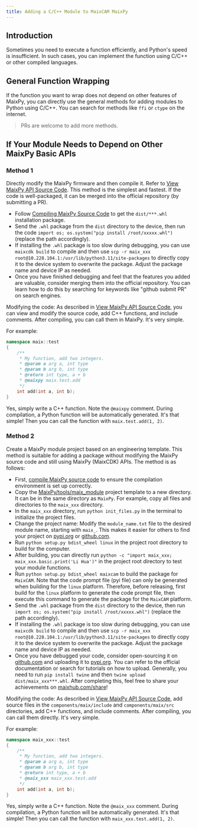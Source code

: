 ```yaml
---
title: Adding a C/C++ Module to MaixCAM MaixPy
---
```


## Introduction

Sometimes you need to execute a function efficiently, and Python's speed is insufficient. In such cases, you can implement the function using C/C++ or other compiled languages.

## General Function Wrapping

If the function you want to wrap does not depend on other features of MaixPy, you can directly use the general methods for adding modules to Python using C/C++. You can search for methods like `ffi` or `ctype` on the internet.
> PRs are welcome to add more methods.

## If Your Module Needs to Depend on Other MaixPy Basic APIs

### Method 1

Directly modify the MaixPy firmware and then compile it. Refer to [View MaixPy API Source Code](../basic/view_src_code.md). This method is the simplest and fastest. If the code is well-packaged, it can be merged into the official repository (by submitting a PR).

* Follow [Compiling MaixPy Source Code](./build.md) to get the `dist/***.whl` installation package.
* Send the `.whl` package from the `dist` directory to the device, then run the code `import os; os.system("pip install /root/xxxxx.whl")` (replace the path accordingly).
* If installing the `.whl` package is too slow during debugging, you can use `maixcdk build` to compile and then use `scp -r maix_xxx root@10.228.104.1:/usr/lib/python3.11/site-packages` to directly copy it to the device system to overwrite the package. Adjust the package name and device IP as needed.
* Once you have finished debugging and feel that the features you added are valuable, consider merging them into the official repository. You can learn how to do this by searching for keywords like "github submit PR" on search engines.

Modifying the code:
As described in [View MaixPy API Source Code](../basic/view_src_code.md), you can view and modify the source code, add C++ functions, and include comments. After compiling, you can call them in MaixPy. It's very simple.

For example:
```cpp
namespace maix::test
{
    /**
     * My function, add two integers.
     * @param a arg a, int type
     * @param b arg b, int type
     * @return int type, a + b
     * @maixpy maix.test.add
     */
    int add(int a, int b);
}
```

Yes, simply write a C++ function. Note the `@maixpy` comment. During compilation, a Python function will be automatically generated. It's that simple! Then you can call the function with `maix.test.add(1, 2)`.

### Method 2

Create a MaixPy module project based on an engineering template. This method is suitable for adding a package without modifying the MaixPy source code and still using MaixPy (MaixCDK) APIs. The method is as follows:

* First, [compile MaixPy source code](./build.md) to ensure the compilation environment is set up correctly.
* Copy the [MaixPy/tools/maix_module](https://github.com/sipeed/MaixPy/tree/main/tools/maix_module) project template to a new directory. It can be in the same directory as `MaixPy`. For example, copy all files and directories to the `maix_xxx` directory.
* In the `maix_xxx` directory, run `python init_files.py` in the terminal to initialize the project files.
* Change the project name: Modify the `module_name.txt` file to the desired module name, starting with `maix_`. This makes it easier for others to find your project on [pypi.org](https://pypi.org) or [github.com](https://github.com).
* Run `python setup.py bdist_wheel linux` in the project root directory to build for the computer.
* After building, you can directly run `python -c "import maix_xxx; maix_xxx.basic.print('Li Hua')"` in the project root directory to test your module functions.
* Run `python setup.py bdist_wheel maixcam` to build the package for `MaixCAM`. Note that the code prompt file (pyi file) can only be generated when building for the `linux` platform. Therefore, before releasing, first build for the `linux` platform to generate the code prompt file, then execute this command to generate the package for the `MaixCAM` platform.
* Send the `.whl` package from the `dist` directory to the device, then run `import os; os.system("pip install /root/xxxxx.whl")` (replace the path accordingly).
* If installing the `.whl` package is too slow during debugging, you can use `maixcdk build` to compile and then use `scp -r maix_xxx root@10.228.104.1:/usr/lib/python3.11/site-packages` to directly copy it to the device system to overwrite the package. Adjust the package name and device IP as needed.
* Once you have debugged your code, consider open-sourcing it on [github.com](https://github.com) and uploading it to [pypi.org](https://pypi.org). You can refer to the official documentation or search for tutorials on how to upload. Generally, you need to run `pip install twine` and then `twine upload dist/maix_xxx***.whl`. After completing this, feel free to share your achievements on [maixhub.com/share](https://maixhub.com/share)!

Modifying the code:
As described in [View MaixPy API Source Code](../basic/view_src_code.md), add source files in the `components/maix/include` and `components/maix/src` directories, add C++ functions, and include comments. After compiling, you can call them directly. It's very simple.

For example:

```cpp
namespace maix_xxx::test
{
    /**
     * My function, add two integers.
     * @param a arg a, int type
     * @param b arg b, int type
     * @return int type, a + b
     * @maix_xxx maix_xxx.test.add
     */
    int add(int a, int b);
}
```

Yes, simply write a C++ function. Note the `@maix_xxx` comment. During compilation, a Python function will be automatically generated. It's that simple! Then you can call the function with `maix_xxx.test.add(1, 2)`.


